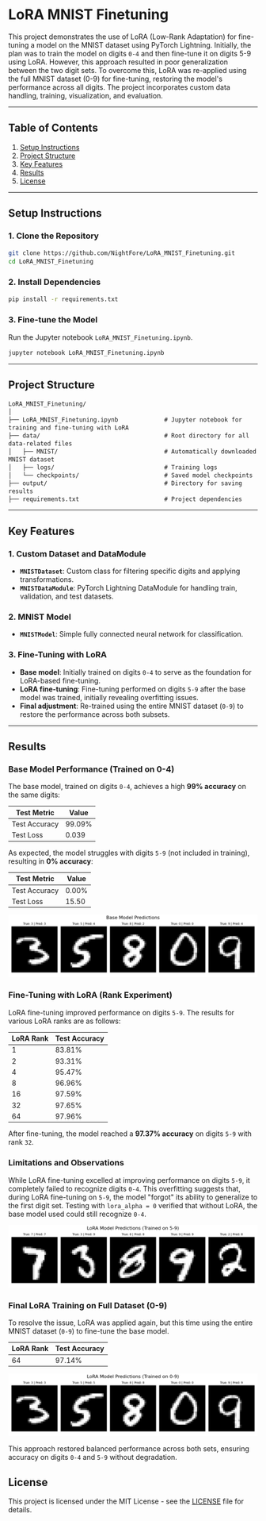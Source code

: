 # LoRA MNIST Finetuning

This project demonstrates the use of LoRA (Low-Rank Adaptation) for fine-tuning a model on the MNIST dataset using PyTorch Lightning. Initially, the plan was to train the model on digits `0-4` and then fine-tune it on digits 5-9 using LoRA. However, this approach resulted in poor generalization between the two digit sets. To overcome this, LoRA was re-applied using the full MNIST dataset (0-9) for fine-tuning, restoring the model's performance across all digits. The project incorporates custom data handling, training, visualization, and evaluation.

---

## Table of Contents
1. [Setup Instructions](#setup-instructions)
2. [Project Structure](#project-structure)
3. [Key Features](#key-features)
4. [Results](#results)
5. [License](#license)

---

## Setup Instructions

### 1. Clone the Repository

```bash
git clone https://github.com/NightFore/LoRA_MNIST_Finetuning.git
cd LoRA_MNIST_Finetuning
```

### 2. Install Dependencies

```bash
pip install -r requirements.txt
```

### 3. Fine-tune the Model

Run the Jupyter notebook `LoRA_MNIST_Finetuning.ipynb`.

```bash
jupyter notebook LoRA_MNIST_Finetuning.ipynb
```

---

## Project Structure

```
LoRA_MNIST_Finetuning/
│
├── LoRA_MNIST_Finetuning.ipynb             # Jupyter notebook for training and fine-tuning with LoRA
├── data/                                   # Root directory for all data-related files
│   ├── MNIST/                              # Automatically downloaded MNIST dataset
│   ├── logs/                               # Training logs
│   └── checkpoints/                        # Saved model checkpoints
├── output/                                 # Directory for saving results
├── requirements.txt                        # Project dependencies
```

---

## Key Features

### 1. **Custom Dataset and DataModule**
- **`MNISTDataset`**: Custom class for filtering specific digits and applying transformations.
- **`MNISTDataModule`**: PyTorch Lightning DataModule for handling train, validation, and test datasets.

### 2. **MNIST Model**
- **`MNISTModel`**: Simple fully connected neural network for classification.

### 3. **Fine-Tuning with LoRA**
- **Base model**: Initially trained on digits `0-4` to serve as the foundation for LoRA-based fine-tuning.
- **LoRA fine-tuning**: Fine-tuning performed on digits `5-9` after the base model was trained, initially revealing overfitting issues.
- **Final adjustment**: Re-trained using the entire MNIST dataset (`0-9`) to restore the performance across both subsets.

---

## Results

### **Base Model Performance** (Trained on 0-4)

The base model, trained on digits `0-4`, achieves a high **99% accuracy** on the same digits:

| Test Metric    | Value         |
|----------------|---------------|
| Test Accuracy  | 99.09%        |
| Test Loss      | 0.039         |

As expected, the model struggles with digits `5-9` (not included in training), resulting in **0% accuracy**:

| Test Metric    | Value         |
|----------------|---------------|
| Test Accuracy  | 0.00%         |
| Test Loss      | 15.50         |

![Base Model Predictions on 0-9](output/base_model_predictions_0-9.png)

### **Fine-Tuning with LoRA** (Rank Experiment)

LoRA fine-tuning improved performance on digits `5-9`. The results for various LoRA ranks are as follows:

| LoRA Rank | Test Accuracy  |
|-----------|----------------|
| 1         | 83.81%         |
| 2         | 93.31%         |
| 4         | 95.47%         |
| 8         | 96.96%         |
| 16        | 97.59%         |
| 32        | 97.65%         |
| 64        | 97.96%         |

After fine-tuning, the model reached a **97.37% accuracy** on digits `5-9` with rank `32`.

### **Limitations and Observations**

While LoRA fine-tuning excelled at improving performance on digits `5-9`, it completely failed to recognize digits `0-4`. This overfitting suggests that, during LoRA fine-tuning on `5-9`, the model "forgot" its ability to generalize to the first digit set. Testing with `lora_alpha = 0` verified that without LoRA, the base model used could still recognize `0-4`.

![LoRA Model Predictions on 5-9](output/lora_model_predictions_5-9.png)

### **Final LoRA Training on Full Dataset (0-9)**

To resolve the issue, LoRA was applied again, but this time using the entire MNIST dataset (`0-9`) to fine-tune the base model.

| LoRA Rank | Test Accuracy  |
|-----------|----------------|
| 64        | 97.14%         |

![LoRA Model Predictions on 0-9](output/lora_model_predictions_0-9.png)

This approach restored balanced performance across both sets, ensuring accuracy on digits `0-4` and `5-9` without degradation.

## License

This project is licensed under the MIT License - see the [LICENSE](LICENSE) file for details.